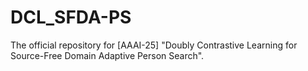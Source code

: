 # DCL_SFDA-PS
The official repository for [AAAI-25] "Doubly Contrastive Learning for Source-Free Domain Adaptive Person Search".
